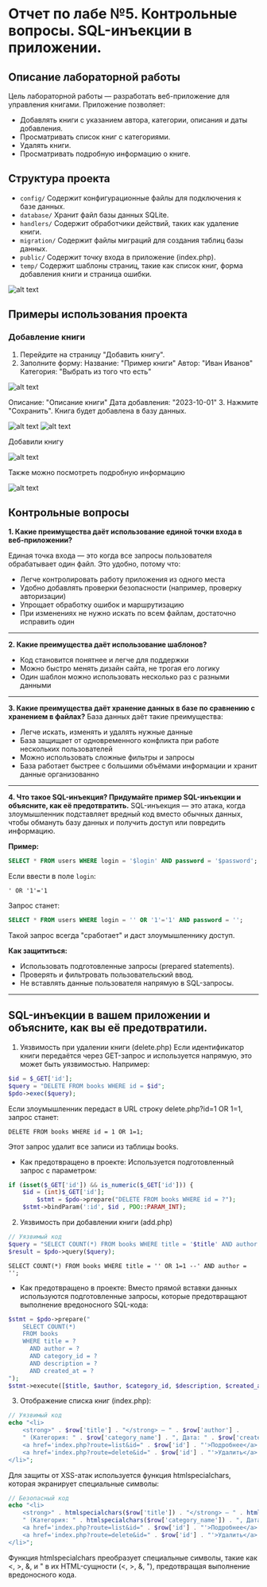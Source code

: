 # Отчет по лабе №5. Контрольные вопросы. SQL-инъекции в приложении.

## Описание лабораторной работы
Цель лабораторной работы — разработать веб-приложение для управления книгами. Приложение позволяет:
- Добавлять книги с указанием автора, категории, описания и даты добавления.
- Просматривать список книг с категориями.
- Удалять книги.
- Просматривать подробную информацию о книге.


## Структура проекта
- `config/` Содержит конфигурационные файлы для подключения к базе данных.
- `database/` Хранит файл базы данных SQLite.
- `handlers/` Содержит обработчики действий, таких как удаление книги.
- `migration/` Содержит файлы миграций для создания таблиц базы данных.
- `public/` Содержит точку входа в приложение (index.php).
- `temp/` Содержит шаблоны страниц, такие как список книг, форма добавления книги и страница ошибки.


![alt text](image.png)


## Примеры использования проекта
### Добавление книги
1. Перейдите на страницу "Добавить книгу".
2. Заполните форму:
Название: "Пример книги"
Автор: "Иван Иванов"
Категория: "Выбрать из того что есть"

![alt text](image-2.png)

Описание: "Описание книги"
Дата добавления: "2023-10-01"
3. Нажмите "Сохранить". Книга будет добавлена в базу данных.


![alt text](image-1.png)
![alt text](image-3.png)


Добавили книгу

![alt text](image-4.png)


Также можно посмотреть подробную информацию

![alt text](image-5.png)

## Контрольные вопросы

**1. Какие преимущества даёт использование единой точки входа в веб-приложении?**

Единая точка входа — это когда все запросы пользователя обрабатывает один файл. Это удобно, потому что:
- Легче контролировать работу приложения из одного места
- Удобно добавлять проверки безопасности (например, проверку авторизации)
- Упрощает обработку ошибок и маршрутизацию
- При изменениях не нужно искать по всем файлам, достаточно исправить один

---

**2. Какие преимущества даёт использование шаблонов?**
- Код становится понятнее и легче для поддержки
- Можно быстро менять дизайн сайта, не трогая его логику
- Один шаблон можно использовать несколько раз с разными данными

---

**3. Какие преимущества даёт хранение данных в базе по сравнению с хранением в файлах?**
База данных даёт такие преимущества:
- Легче искать, изменять и удалять нужные данные
- База защищает от одновременного конфликта при работе нескольких пользователей
- Можно использовать сложные фильтры и запросы
- База работает быстрее с большими объёмами информации и хранит данные организованно

---

**4. Что такое SQL-инъекция? Придумайте пример SQL-инъекции и объясните, как её предотвратить.**
SQL-инъекция — это атака, когда злоумышленник подставляет вредный код вместо обычных данных, чтобы обмануть базу данных и получить доступ или повредить информацию.

**Пример:**

```sql
SELECT * FROM users WHERE login = '$login' AND password = '$password';
```

Если ввести в поле `login`:

```
' OR '1'='1
```

Запрос станет:

```sql
SELECT * FROM users WHERE login = '' OR '1'='1' AND password = '';
```

Такой запрос всегда "сработает" и даст злоумышленнику доступ.

**Как защититься:**
- Использовать подготовленные запросы (prepared statements).
- Проверять и фильтровать пользовательский ввод.
- Не вставлять данные пользователя напрямую в SQL-запросы.

---



## SQL-инъекции в вашем приложении и объясните, как вы её предотвратили.

1. Уязвимость при удалении книги (delete.php)
Если идентификатор книги передаётся через GET-запрос и используется напрямую, это может быть уязвимостью. Например:

```php
$id = $_GET['id'];
$query = "DELETE FROM books WHERE id = $id";
$pdo->exec($query);
```

Если злоумышленник передаст в URL строку delete.php?id=1 OR 1=1, запрос станет:

```
DELETE FROM books WHERE id = 1 OR 1=1;
```
Этот запрос удалит все записи из таблицы books.

- Как предотвращено в проекте:
Используется подготовленный запрос с параметром:

```php
if (isset($_GET['id']) && is_numeric($_GET['id'])) {
    $id = (int)$_GET['id'];
        $stmt = $pdo->prepare("DELETE FROM books WHERE id = ?");
    $stmt->bindParam(':id', $id , PDO::PARAM_INT);
```

2. Уязвимость при добавлении книги (add.php)

```php
// Уязвимый код
$query = "SELECT COUNT(*) FROM books WHERE title = '$title' AND author = '$author'";
$result = $pdo->query($query);
```

```
SELECT COUNT(*) FROM books WHERE title = '' OR 1=1 --' AND author = '';
```


- Как предотвращено в проекте:
Вместо прямой вставки данных используются подготовленные запросы, которые предотвращают выполнение вредоносного SQL-кода:

```php
$stmt = $pdo->prepare("
    SELECT COUNT(*) 
    FROM books 
    WHERE title = ? 
      AND author = ? 
      AND category_id = ? 
      AND description = ? 
      AND created_at = ?
");
$stmt->execute([$title, $author, $category_id, $description, $created_at]);
```


3. Отображение списка книг (index.php):

```php
// Уязвимый код
echo "<li>
    <strong>" . $row['title'] . "</strong> — " . $row['author'] . 
    " (Категория: " . $row['category_name'] . ", Дата: " . $row['created_at'] . ")
    <a href='index.php?route=list&id=" . $row['id'] . "'>Подробнее</a> |
    <a href='index.php?route=delete&id=" . $row['id'] . "'>Удалить</a>
</li>";
```

Для защиты от XSS-атак используется функция htmlspecialchars, которая экранирует специальные символы:

```php
// Безопасный код
echo "<li>
    <strong>" . htmlspecialchars($row['title']) . "</strong> — " . htmlspecialchars($row['author']) . 
    " (Категория: " . htmlspecialchars($row['category_name']) . ", Дата: " . htmlspecialchars($row['created_at']) . ")
    <a href='index.php?route=list&id=" . $row['id'] . "'>Подробнее</a> |
    <a href='index.php?route=delete&id=" . $row['id'] . "'>Удалить</a>
</li>";
```

Функция htmlspecialchars преобразует специальные символы, такие как <, >, &, и " в их HTML-сущности (&lt;, &gt;, &amp;, &quot;), предотвращая выполнение вредоносного кода.
